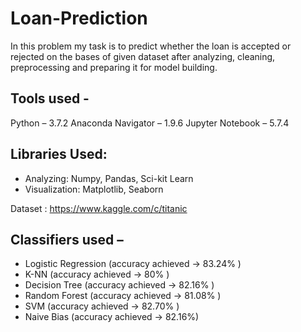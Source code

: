 # Loan-Prediction
In this problem my task is to predict whether the loan is accepted or rejected on the bases of given dataset after analyzing, cleaning, preprocessing and preparing it for model building.
## Tools used -
Python – 3.7.2
Anaconda Navigator – 1.9.6 
Jupyter Notebook – 5.7.4
## Libraries Used:
* Analyzing: Numpy, Pandas, Sci-kit Learn
* Visualization: Matplotlib, Seaborn

Dataset : https://www.kaggle.com/c/titanic

## Classifiers used – 
* Logistic Regression   (accuracy achieved -> 83.24% )
* K-NN                  (accuracy achieved -> 80% )
* Decision Tree         (accuracy achieved -> 82.16% )
* Random Forest         (accuracy achieved -> 81.08% )
* SVM                   (accuracy achieved -> 82.70% )
* Naive Bias            (accuracy achieved -> 82.16%)
